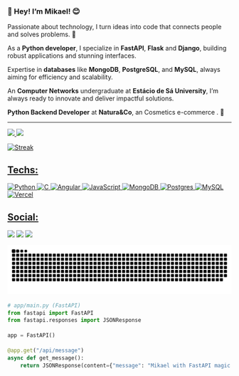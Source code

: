 ### 🌟 Hey! I’m Mikael! 😊  

Passionate about technology, I turn ideas into code that connects people and solves problems. 🚀  

As a **Python developer**, I specialize in **FastAPI**, **Flask** and **Django**, building robust applications and stunning interfaces.  

Expertise in **databases** like **MongoDB**, **PostgreSQL**, and **MySQL**, always aiming for efficiency and scalability.  

An **Computer Networks** undergraduate at **Estácio de Sá University**, I’m always ready to innovate and deliver impactful solutions.  

**Python Backend Developer** at **Natura&Co**, an Cosmetics e-commerce . 🚀

---


 <div>
  <a href="https://github.com/afrociberdelio">
  <img height="180em" src="https://github-readme-stats.vercel.app/api?username=afrociberdelio&show_icons=true&theme=algolia&include_all_commits=true&count_private=true"/>
  
  <img height="180em" src="https://github-readme-stats.vercel.app/api/top-langs/?username=afrociberdelio&layout=compact&langs_count=7&theme=algolia"/>
</div>

 ![Streak](https://streak-stats.demolab.com/?user=afrociberdelio&theme=algolia)

 ## Techs:
    
![Python](https://img.shields.io/badge/Python-3776AB?style=for-the-badge&logo=python&logoColor=white)
![C](https://img.shields.io/badge/C-00599C?style=plastic&logo=c&logoColor=white)
![Angular](https://img.shields.io/badge/Angular-DD0031?style=for-the-badge&logo=angular&logoColor=white)
![JavaScript](https://img.shields.io/badge/javascript-%23323330.svg?style=for-the-badge&logo=javascript&logoColor=%23F7DF1E)
![MongoDB](https://img.shields.io/badge/MongoDB-%234ea94b.svg?style=for-the-badge&logo=mongodb&logoColor=white)
![Postgres](https://img.shields.io/badge/postgres-%23316192.svg?style=for-the-badge&logo=postgresql&logoColor=white)
![MySQL](https://img.shields.io/badge/mysql-%2300f.svg?style=for-the-badge&logo=mysql&logoColor=white)
![Vercel](https://img.shields.io/badge/vercel-%23000000.svg?style=for-the-badge&logo=vercel&logoColor=white)
    
 ## Social:
   
  <a href="https://www.instagram.com/afrociberdelio/" target="_blank"><img src="https://img.shields.io/badge/-Instagram-%23E4405F?style=for-the-badge&logo=instagram&logoColor=white" target="_blank"></a>
   <a href = "mailto:contato@mikaelsouza.com"><img src="https://img.shields.io/badge/-Gmail-%23333?style=for-the-badge&logo=gmail&logoColor=white" target="_blank"></a>
  <a href="https://www.linkedin.com/in/mikaeldevs/" target="_blank"><img src="https://img.shields.io/badge/-LinkedIn-%230077B5?style=for-the-badge&logo=linkedin&logoColor=white" target="_blank"></a>
 

<picture>
  <source
    media="(prefers-color-scheme: dark)"
    srcset="https://raw.githubusercontent.com/platane/snk/output/github-contribution-grid-snake-dark.svg"
  />
  <source
    media="(prefers-color-scheme: light)"
    srcset="https://raw.githubusercontent.com/platane/snk/output/github-contribution-grid-snake.svg"
  />
  <img
    alt="github contribution grid snake animation"
    src="https://raw.githubusercontent.com/platane/snk/output/github-contribution-grid-snake.svg"
  />
</picture>
 
    
```python
# app/main.py (FastAPI)
from fastapi import FastAPI
from fastapi.responses import JSONResponse

app = FastAPI()

@app.get("/api/message")
async def get_message():
    return JSONResponse(content={"message": "Mikael with FastAPI magic!"})

```
